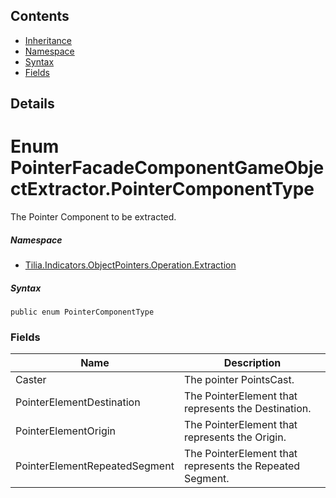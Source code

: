 ## Contents

* [Inheritance]
* [Namespace]
* [Syntax]
* [Fields]

## Details

# Enum PointerFacadeComponentGameObjectExtractor.PointerComponentType

The Pointer Component to be extracted.

##### Namespace

* [Tilia.Indicators.ObjectPointers.Operation.Extraction]

##### Syntax

```
public enum PointerComponentType
```

### Fields

| Name | Description |
| --- | --- |
| Caster | The pointer PointsCast. |
| PointerElementDestination | The PointerElement that represents the Destination. |
| PointerElementOrigin | The PointerElement that represents the Origin. |
| PointerElementRepeatedSegment | The PointerElement that represents the Repeated Segment. |

[Tilia.Indicators.ObjectPointers.Operation.Extraction]: README.md
[Inheritance]: #Inheritance
[Namespace]: #Namespace
[Syntax]: #Syntax
[Fields]: #Fields
